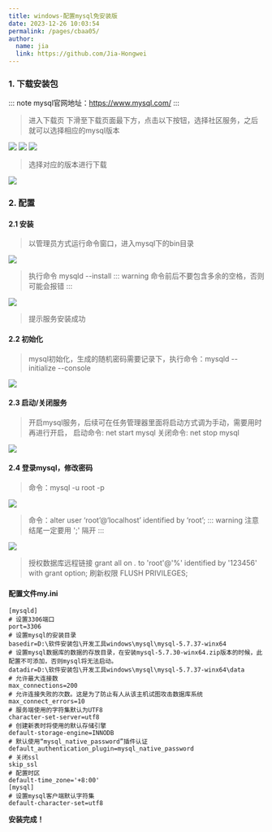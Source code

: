 ```yaml
---
title: windows-配置mysql免安装版
date: 2023-12-26 10:03:54
permalink: /pages/cbaa05/
author: 
  name: jia
  link: https://github.com/Jia-Hongwei
---
```


### 1. 下载安装包

::: note
  mysql官网地址：https://www.mysql.com/
:::

> 进入下载页 
> 下滑至下载页面最下方，点击以下按钮，选择社区服务，之后就可以选择相应的mysql版本

<img src="https://jsd.cdn.zzko.cn/gh/Jia-Hongwei/picx-images-hosting@master/20231226/image.1vniuzwpvokg.png">

<img src="https://jsd.cdn.zzko.cn/gh/Jia-Hongwei/picx-images-hosting@master/20231226/image.58szj4pvts00.webp">

<img src="https://jsd.cdn.zzko.cn/gh/Jia-Hongwei/picx-images-hosting@master/20231226/image.4eubaphh12m0.webp">

> 选择对应的版本进行下载

<img src="https://jsd.cdn.zzko.cn/gh/Jia-Hongwei/picx-images-hosting@master/20231226/image.3j6ow3ibc560.webp">

### 2. 配置

#### 2.1 安装

> 以管理员方式运行命令窗口，进入mysql下的bin目录

<img src="https://jsd.cdn.zzko.cn/gh/Jia-Hongwei/picx-images-hosting@master/20231226/image.5llzu3sblhw0.webp">

> 执行命令 mysqld --install
::: warning
  命令前后不要包含多余的空格，否则可能会报错
:::

<img src="https://jsd.cdn.zzko.cn/gh/Jia-Hongwei/picx-images-hosting@master/20231226/image.5h53nmx0g7s.webp">

> 提示服务安装成功

#### 2.2 初始化

> mysql初始化，生成的随机密码需要记录下，执行命令：mysqld --initialize --console

<img src="https://jsd.cdn.zzko.cn/gh/Jia-Hongwei/picx-images-hosting@master/20231226/image.2ek0b7m34m80.webp">

#### 2.3 启动/关闭服务

> 开启mysql服务，后续可在任务管理器里面将启动方式调为手动，需要用时再进行开启，
> 启动命令: net start mysql
> 关闭命令: net stop mysql

<img src="https://jsd.cdn.zzko.cn/gh/Jia-Hongwei/picx-images-hosting@master/20231226/image.1la5ccebzri8.webp">

#### 2.4 登录mysql，修改密码

> 命令：mysql -u root -p

<img src="https://jsd.cdn.zzko.cn/gh/Jia-Hongwei/picx-images-hosting@master/20231226/image.njlf0omqq0w.webp">

> 命令：alter user ‘root’@‘localhost’ identified by ‘root’;
::: warning
  注意结尾一定要用 ';' 隔开
:::
<img src="https://jsd.cdn.zzko.cn/gh/Jia-Hongwei/picx-images-hosting@master/20231226/image.3gcaedgs5pw0.webp">

> 授权数据库远程链接
grant all on *.* to 'root'@'%' identified by '123456' with grant option;
> 刷新权限
FLUSH PRIVILEGES;
>

#### 配置文件my.ini
```text
[mysqld]
# 设置3306端口
port=3306
# 设置mysql的安装目录
basedir=D:\软件安装包\开发工具windows\mysql\mysql-5.7.37-winx64
# 设置mysql数据库的数据的存放目录，在安装mysql-5.7.30-winx64.zip版本的时候，此配置不可添加，否则mysql将无法启动。
datadir=D:\软件安装包\开发工具windows\mysql\mysql-5.7.37-winx64\data
# 允许最大连接数
max_connections=200
# 允许连接失败的次数。这是为了防止有人从该主机试图攻击数据库系统
max_connect_errors=10
# 服务端使用的字符集默认为UTF8
character-set-server=utf8
# 创建新表时将使用的默认存储引擎
default-storage-engine=INNODB
# 默认使用“mysql_native_password”插件认证
default_authentication_plugin=mysql_native_password
# 关闭ssl
skip_ssl
# 配置时区
default-time_zone='+8:00'
[mysql]
# 设置mysql客户端默认字符集
default-character-set=utf8
```
**安装完成！**